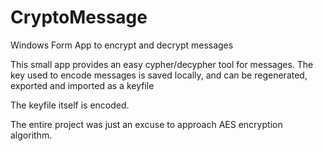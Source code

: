 # CryptoMessage
Windows Form App to encrypt and decrypt messages

This small app provides an easy cypher/decypher tool for messages.
The key used to encode messages is saved locally, and can be regenerated, exported and imported as a keyfile

The keyfile itself is encoded.

The entire project was just an excuse to approach AES encryption algorithm.
